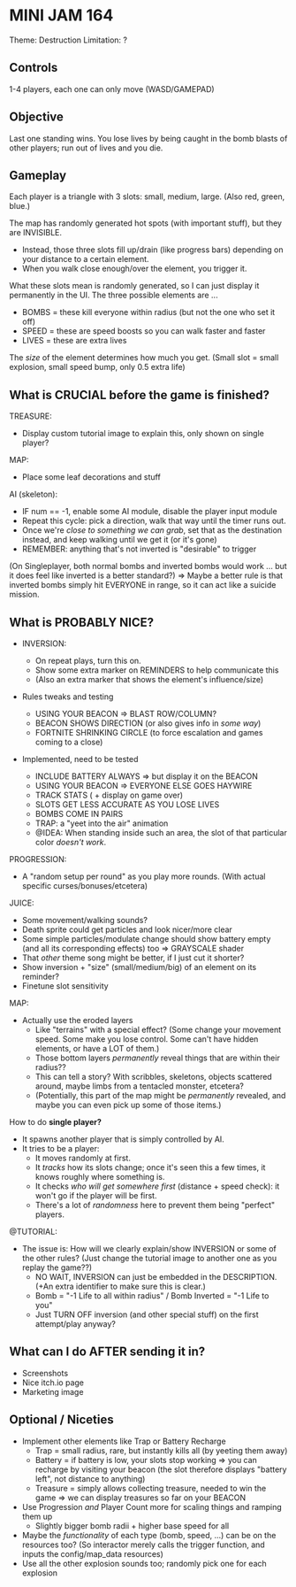 # MINI JAM 164

Theme: Destruction
Limitation: ?

## Controls

1-4 players, each one can only move (WASD/GAMEPAD)

## Objective

Last one standing wins. You lose lives by being caught in the bomb blasts of other players; run out of lives and you die.

## Gameplay

Each player is a triangle with 3 slots: small, medium, large. (Also red, green, blue.)

The map has randomly generated hot spots (with important stuff), but they are INVISIBLE.

* Instead, those three slots fill up/drain (like progress bars) depending on your distance to a certain element.
* When you walk close enough/over the element, you trigger it.

What these slots mean is randomly generated, so I can just display it permanently in the UI. The three possible elements are ...

* BOMBS = these kill everyone within radius (but not the one who set it off)
* SPEED = these are speed boosts so you can walk faster and faster
* LIVES = these are extra lives

The _size_ of the element determines how much you get. (Small slot = small explosion, small speed bump, only 0.5 extra life)

## What is CRUCIAL before the game is finished?

TREASURE:
* Display custom tutorial image to explain this, only shown on single player?

MAP:
* Place some leaf decorations and stuff

AI (skeleton):
* IF num == -1, enable some AI module, disable the player input module
* Repeat this cycle: pick a direction, walk that way until the timer runs out.
* Once we're _close to something we can grab_, set that as the destination instead, and keep walking until we get it (or it's gone)
* REMEMBER: anything that's not inverted is "desirable" to trigger

(On Singleplayer, both normal bombs and inverted bombs would work ... but it does feel like inverted is a better standard?)
=> Maybe a better rule is that inverted bombs simply hit EVERYONE in range, so it can act like a suicide mission.


## What is PROBABLY NICE?

* INVERSION:
  * On repeat plays, turn this on.
  * Show some extra marker on REMINDERS to help communicate this
  * (Also an extra marker that shows the element's influence/size)



* Rules tweaks and testing
  * USING YOUR BEACON => BLAST ROW/COLUMN?
  * BEACON SHOWS DIRECTION (or also gives info in _some way_)
  * FORTNITE SHRINKING CIRCLE (to force escalation and games coming to a close)

* Implemented, need to be tested
  * INCLUDE BATTERY ALWAYS => but display it on the BEACON
  * USING YOUR BEACON => EVERYONE ELSE GOES HAYWIRE
  * TRACK STATS ( + display on game over)
  * SLOTS GET LESS ACCURATE AS YOU LOSE LIVES
  * BOMBS COME IN PAIRS
  * TRAP: a "yeet into the air" animation
  * @IDEA: When standing inside such an area, the slot of that particular color _doesn't work_.


PROGRESSION:
* A "random setup per round" as you play more rounds. (With actual specific curses/bonuses/etcetera)

JUICE:
* Some movement/walking sounds?
* Death sprite could get particles and look nicer/more clear
* Some simple particles/modulate change should show battery empty (and all its corresponding effects) too => GRAYSCALE shader
* That _other_ theme song might be better, if I just cut it shorter?
* Show inversion + "size" (small/medium/big) of an element on its reminder?
* Finetune slot sensitivity

MAP:
* Actually use the eroded layers
  * Like "terrains" with a special effect? (Some change your movement speed. Some make you lose control. Some can't have hidden elements, or have a LOT of them.)
  * Those bottom layers _permanently_ reveal things that are within their radius??
  * This can tell a story? With scribbles, skeletons, objects scattered around, maybe limbs from a tentacled monster, etcetera?
  * (Potentially, this part of the map might be _permanently_ revealed, and maybe you can even pick up some of those items.)

How to do **single player?**
* It spawns another player that is simply controlled by AI.
* It tries to be a player:
  * It moves randomly at first.
  * It _tracks_ how its slots change; once it's seen this a few times, it knows roughly where something is.
  * It checks _who will get somewhere first_ (distance + speed check): it won't go if the player will be first.
  * There's a lot of _randomness_ here to prevent them being "perfect" players.


@TUTORIAL:
  * The issue is: How will we clearly explain/show INVERSION or some of the other rules? (Just change the tutorial image to another one as you replay the game??)
    * NO WAIT, INVERSION can just be embedded in the DESCRIPTION. (+An extra identifier to make sure this is clear.)
    * Bomb = "-1 Life to all within radius" / Bomb Inverted = "-1 Life to you"
    * Just TURN OFF inversion (and other special stuff) on the first attempt/play anyway?


## What can I do AFTER sending it in?

* Screenshots
* Nice itch.io page
* Marketing image

## Optional / Niceties

* Implement other elements like Trap or Battery Recharge
  * Trap = small radius, rare, but instantly kills all (by yeeting them away)
  * Battery = if battery is low, your slots stop working => you can recharge by visiting your beacon (the slot therefore displays "battery left", not distance to anything)
  * Treasure = simply allows collecting treasure, needed to win the game => we can display treasures so far on your BEACON 
* Use Progression _and_ Player Count more for scaling things and ramping them up
  * Slightly bigger bomb radii + higher base speed for all
* Maybe the _functionality_ of each type (bomb, speed, ...) can be on the resources too? (So interactor merely calls the trigger function, and inputs the config/map_data resources)
* Use all the other explosion sounds too; randomly pick one for each explosion

